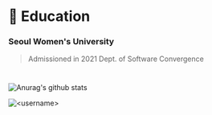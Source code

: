 # :school: Education
### Seoul Women's University 
> Admissioned in 2021                               Dept. of Software Convergence
#
![Anurag's github stats](https://github-readme-stats.vercel.app/api?username=Skyminn&show_icons=true&theme=tokyonight)
<p><img align="center" src="https://github-readme-stats.vercel.app/api/top-langs?username=Skyminn&show_icons=true&locale=en&layout=compact" alt="<username>" /></p>

